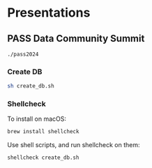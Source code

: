 # Presentations

## PASS Data Community Summit

`./pass2024`

### Create DB
```sh
sh create_db.sh
```

### Shellcheck
To install on macOS:
```sh
brew install shellcheck
```

Use shell scripts, and run shellcheck on them:
```sh
shellcheck create_db.sh
```

